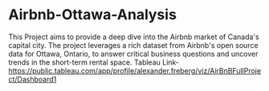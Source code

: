 # Airbnb-Ottawa-Analysis
This Project aims to provide a deep dive into the Airbnb market of Canada's capital city. The project leverages a rich dataset from Airbnb's open source data for Ottawa, Ontario, to answer critical business questions and uncover trends in the short-term rental space.
Tableau Link- https://public.tableau.com/app/profile/alexander.freberg/viz/AirBnBFullProject/Dashboard1
